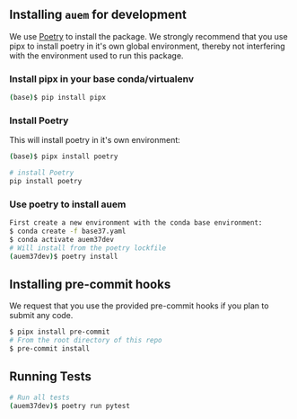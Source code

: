## Installing `auem` for development

We use [Poetry](https://python-poetry.org/) to install the package. We strongly recommend that you use pipx to install poetry in it's own global environment,
thereby not interfering with the environment used to run this package.

### Install pipx in your base conda/virtualenv
```bash
(base)$ pip install pipx
```

### Install Poetry
This will install poetry in it's own environment:
```bash
(base)$ pipx install poetry
```

```bash
# install Poetry
pip install poetry
```

### Use poetry to install auem
```bash
First create a new environment with the conda base environment:
$ conda create -f base37.yaml
$ conda activate auem37dev
# Will install from the poetry lockfile
(auem37dev)$ poetry install
```

## Installing pre-commit hooks
We request that you use the provided pre-commit hooks if you plan to submit any code.

```bash
$ pipx install pre-commit
# From the root directory of this repo
$ pre-commit install
```

## Running Tests

```bash
# Run all tests
(auem37dev)$ poetry run pytest
```
